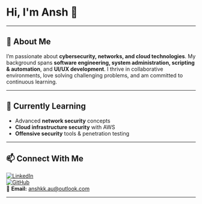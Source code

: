 # Hi, I'm Ansh 👋  

---

## 🚀 About Me
I’m passionate about **cybersecurity, networks, and cloud technologies**. My background spans **software engineering, system administration, scripting & automation**, and **UI/UX development**. I thrive in collaborative environments, love solving challenging problems, and am committed to continuous learning.

---

## 🌱 Currently Learning  
- Advanced **network security** concepts  
- **Cloud infrastructure security** with AWS  
- **Offensive security** tools & penetration testing  

---

## 📫 Connect With Me
[![LinkedIn](https://img.shields.io/badge/LinkedIn-anshkk-blue?style=for-the-badge&logo=linkedin)](https://www.linkedin.com/in/ansh-kk-170802uq/)  
[![GitHub](https://img.shields.io/badge/GitHub-anshkk1-black?style=for-the-badge&logo=github)](https://github.com/anshkk1)  
📧 **Email:** [anshkk.au@outlook.com](mailto:anshkk.au@outlook.com)  

---
